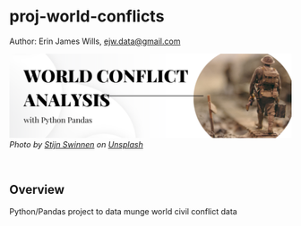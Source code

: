 # proj-world-conflicts  

Author:  Erin James Wills, ejw.data@gmail.com  

![World Conflict Banner](./images/conflict_banner.png)  
<cite>Photo by <a href="https://unsplash.com/@stijnswinnen?utm_source=unsplash&utm_medium=referral&utm_content=creditCopyText">Stijn Swinnen</a> on <a href="https://unsplash.com/photos/qwe8TLRnG8k?utm_source=unsplash&utm_medium=referral&utm_content=creditCopyText">Unsplash</a></cite>

<br>

## Overview  
Python/Pandas project to data munge world civil conflict data